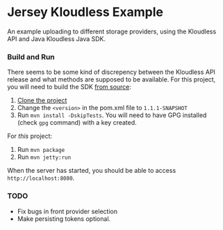 
# Jersey Kloudless Example

An example uploading to different storage providers, using the Kloudless API and Java Kloudless Java SDK.


### Build and Run

There seems to be some kind of discrepency between the Kloudless API release and what methods are supposed to
be available. For this project, you will need to build the SDK [from source][sdk]:

1. [Clone the project][sdk]
2. Change the `<version>` in the pom.xml file to `1.1.1-SNAPSHOT`
3. Run `mvn install -DskipTests`. You will need to have GPG installed (check `gpg` command) with a key created.

For _this_ project:

1. Run `mvn package`
2. Run `mvn jetty:run`

When the server has started, you should be able to access `http://localhost:8080`.


### TODO

* Fix bugs in front provider selection
* Make persisting tokens optional.



[sdk]: https://github.com/Kloudless/kloudless-java

